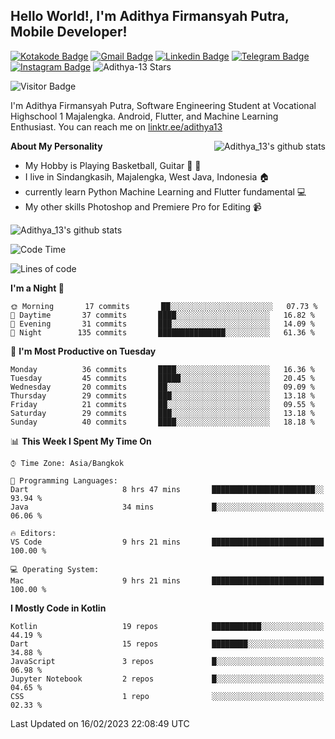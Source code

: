
## Hello World!, I'm Adithya Firmansyah Putra, Mobile Developer!

[![Kotakode Badge](https://img.shields.io/badge/-Kotakode-green?style=plastic&logo=Kotakode&link=https://kotakode.com/users/527/adithya-13)](https://kotakode.com/users/527/adithya-13)
[![Gmail Badge](https://img.shields.io/badge/-Gmail-white?style=plastic&logo=Gmail&link=mailto:aditputrafirmansyah@gmail.com)](mailto:aditputrafirmansyah@gmail.com)
[![Linkedin Badge](https://img.shields.io/badge/-LinkedIn-blue?style=plastic&logo=Linkedin&link=https://www.linkedin.com/in/aditputrafirmansyah/)](https://www.linkedin.com/in/aditputrafirmansyah/) 
[![Telegram Badge](https://img.shields.io/badge/-Telegram-blue?style=plastic&logo=telegram&link=https://t.me/Adithya_13)](https://t.me/Adithya_13) 
[![Instagram Badge](https://img.shields.io/badge/-Instagram-white?style=plastic&logo=instagram&link=https://www.instagram.com/adithya_firmansyahputra/)](https://www.instagram.com/adithya_firmansyahputra/)
![Adithya-13 Stars](https://img.shields.io/github/stars/Adithya-13?affiliations=OWNER&style=social)

![Visitor Badge](https://visitor-badge.laobi.icu/badge?page_id=Adithya-13.Adithya-13)

I'm Adithya Firmansyah Putra, Software Engineering Student at Vocational Highschool 1 Majalengka. Android, Flutter, and Machine Learning Enthusiast. You can reach me on [linktr.ee/adithya13](https://linktr.ee/adithya13)

<img align="right" alt="Adithya_13's github stats" src="https://github-readme-stats.vercel.app/api/top-langs/?username=Adithya-13&theme=radical&show_icons=true&hide_border=true&line_height=24"/>

**About My Personality**

- My Hobby is Playing Basketball, Guitar :basketball: :guitar: 
- I live in Sindangkasih, Majalengka, West Java, Indonesia :house:
- currently learn Python Machine Learning and Flutter fundamental :computer:
- My other skills Photoshop and Premiere Pro for Editing :video_camera:

<img alt="Adithya_13's github stats" src="https://github-readme-stats.vercel.app/api?username=Adithya-13&count_private=true&show_icons=true&hide_border=true&include_all_commits=true&line_height=24&theme=radical"/>

<!--START_SECTION:waka-->
![Code Time](http://img.shields.io/badge/Code%20Time-1%2C764%20hrs%2012%20mins-blue)

![Lines of code](https://img.shields.io/badge/From%20Hello%20World%20I%27ve%20Written-1%20Million%20lines%20of%20code-blue)

**I'm a Night 🦉** 

```text
🌞 Morning       17 commits       ██░░░░░░░░░░░░░░░░░░░░░░░   07.73 % 
🌆 Daytime       37 commits       ████░░░░░░░░░░░░░░░░░░░░░   16.82 % 
🌃 Evening       31 commits       ███░░░░░░░░░░░░░░░░░░░░░░   14.09 % 
🌙 Night        135 commits       ███████████████░░░░░░░░░░   61.36 % 

```
📅 **I'm Most Productive on Tuesday** 

```text
Monday          36 commits       ████░░░░░░░░░░░░░░░░░░░░░   16.36 % 
Tuesday         45 commits       █████░░░░░░░░░░░░░░░░░░░░   20.45 % 
Wednesday       20 commits       ██░░░░░░░░░░░░░░░░░░░░░░░   09.09 % 
Thursday        29 commits       ███░░░░░░░░░░░░░░░░░░░░░░   13.18 % 
Friday          21 commits       ██░░░░░░░░░░░░░░░░░░░░░░░   09.55 % 
Saturday        29 commits       ███░░░░░░░░░░░░░░░░░░░░░░   13.18 % 
Sunday          40 commits       ████░░░░░░░░░░░░░░░░░░░░░   18.18 % 

```


📊 **This Week I Spent My Time On** 

```text
⌚︎ Time Zone: Asia/Bangkok

💬 Programming Languages: 
Dart                     8 hrs 47 mins       ███████████████████████░░   93.94 % 
Java                     34 mins             █░░░░░░░░░░░░░░░░░░░░░░░░   06.06 % 

🔥 Editors: 
VS Code                  9 hrs 21 mins       █████████████████████████   100.00 % 

💻 Operating System: 
Mac                      9 hrs 21 mins       █████████████████████████   100.00 % 

```

**I Mostly Code in Kotlin** 

```text
Kotlin                   19 repos            ███████████░░░░░░░░░░░░░░   44.19 % 
Dart                     15 repos            ████████░░░░░░░░░░░░░░░░░   34.88 % 
JavaScript               3 repos             █░░░░░░░░░░░░░░░░░░░░░░░░   06.98 % 
Jupyter Notebook         2 repos             █░░░░░░░░░░░░░░░░░░░░░░░░   04.65 % 
CSS                      1 repo              ░░░░░░░░░░░░░░░░░░░░░░░░░   02.33 % 

```



 Last Updated on 16/02/2023 22:08:49 UTC
<!--END_SECTION:waka-->
